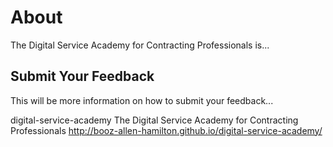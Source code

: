 # About
The Digital Service Academy for Contracting Professionals is...

## Submit Your Feedback
This will be more information on how to submit your feedback...



digital-service-academy
The Digital Service Academy for Contracting Professionals
http://booz-allen-hamilton.github.io/digital-service-academy/
